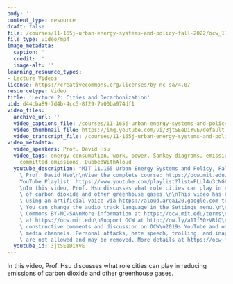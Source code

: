 ```yaml
---
body: ''
content_type: resource
draft: false
file: /courses/11-165j-urban-energy-systems-and-policy-fall-2022/ocw_11165_lecture02_2022sep10_360p_16_9.mp4
file_type: video/mp4
image_metadata:
  caption: ''
  credit: ''
  image-alt: ''
learning_resource_types:
- Lecture Videos
license: https://creativecommons.org/licenses/by-nc-sa/4.0/
resourcetype: Video
title: 'Lecture 2: Cities and Decarbonization'
uid: d44cba89-7d4b-4cc5-8f29-7a00ba974df1
video_files:
  archive_url: ''
  video_captions_file: /courses/11-165j-urban-energy-systems-and-policy-fall-2022/1j-DWg-M3NcSO9rqQ_YuurG2l-OZE0cuy_transcript.webvtt
  video_thumbnail_file: https://img.youtube.com/vi/3jtSEeDiYvE/default.jpg
  video_transcript_file: /courses/11-165j-urban-energy-systems-and-policy-fall-2022/1j-DWg-M3NcSO9rqQ_YuurG2l-OZE0cuy_transcript.pdf
video_metadata:
  video_speakers: Prof. David Hsu
  video_tags: energy consumption, work, power, Sankey diagrams, emissions intensity,
    committed emissions, DubbedWithAloud
  youtube_description: "MIT 11.165 Urban Energy Systems and Policy, Fall 2022\nInstructor:\
    \ Prof. David Hsu\n\nView the complete course: https://ocw.mit.edu/courses/11-165j-urban-energy-systems-and-policy-fall-2022/\n\
    YouTube Playlist: https://www.youtube.com/playlist?list=PLUl4u3cNGP63SEOB1q95TFs0hwyf1d7BG\n\
    \nIn this video, Prof. Hsu discusses what role cities can play in reducing emissions\
    \ of carbon dioxide and other greenhouse gases.\n\nThis video has been dubbed\
    \ using an artificial voice via https://aloud.area120.google.com to increase accessibility.\
    \ You can change the audio track language in the Settings menu.\n\nLicense: Creative\
    \ Commons BY-NC-SA\nMore information at https://ocw.mit.edu/terms\nMore courses\
    \ at https://ocw.mit.edu\nSupport OCW at http://ow.ly/a1If50zVRlQ\n\nWe encourage\
    \ constructive comments and discussion on OCW\u2019s YouTube and other social\
    \ media channels. Personal attacks, hate speech, trolling, and inappropriate comments\
    \ are not allowed and may be removed. More details at https://ocw.mit.edu/comments.\n"
  youtube_id: 3jtSEeDiYvE
---
```

In this video, Prof. Hsu discusses what role cities can play in reducing emissions of carbon dioxide and other greenhouse gases.